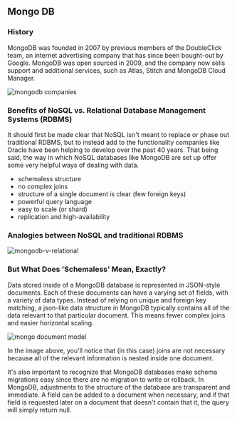 ## Mongo DB

### History

MongoDB was founded in 2007 by previous members of the DoubleClick team, an internet advertising company that has since been bought-out by Google. MongoDB was open sourced in 2009, and the company now sells support and additional services, such as Atlas, Stitch and MongoDB Cloud Manager.

![mongodb companies](http://cdn.jsears.co/mongodb-companies.png "Mongo DB Companies Served")



### Benefits of NoSQL vs. Relational Database Management Systems (RDBMS)

It should first be made clear that NoSQL isn't meant to replace or phase out traditional RDBMS, but to instead add to the functionality companies like Oracle have been helping to develop over the past 40 years. That being said, the way in which NoSQL databases like MongoDB are set up offer some very helpful ways of dealing with data.

* schemaless structure
* no complex joins
* structure of a single document is clear (few foreign keys)
* powerful query language
* easy to scale (or shard)
* replication and high-availability



### Analogies between NoSQL and traditional RDBMS

![mongodb-v-relational](http://cdn.jsears.co/mongo-vs-rdbms.png "Mongo v. Relational Keywords")



### But What Does 'Schemaless' Mean, Exactly?

Data stored inside of a MongoDB database is represented in JSON-style documents. Each of these documents can have a varying set of fields, with a variety of data types. Instead of relying on unique and foreign key matching, a json-like data structure in MongoDB typically contains all of the data relevant to that particular document. This means fewer complex joins and easier horizontal scaling.

![mongo document model](http://cdn.jsears.co/document-model.png "Mongo Document Model")

In the image above, you'll notice that (in this case) joins are not necessary because all of the relevant information is nested inside one document.

It's also important to recognize that MongoDB databases make schema migrations easy since there are no migration to write or rollback. In MongoDB, adjustments to the structure of the database are transparent and immediate. A field can be added to a document when necessary, and if that field is requested later on a document that doesn't contain that it, the query will simply return null.


